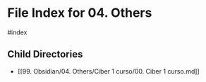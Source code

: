 # File Index for 04. Others
#index

## Child Directories

- [[99. Obsidian/04. Others/Ciber 1 curso/00. Ciber 1 curso.md]]

